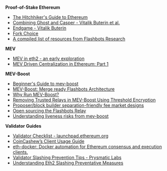 **Proof-of-Stake Ethereum**

- [The Hitchhiker's Guide to Ethereum](https://members.delphidigital.io/reports/the-hitchhikers-guide-to-ethereum/)
- [Combining Ghost and Casper - Vitalik Buterin et al.](https://arxiv.org/pdf/2003.03052.pdf)
- [Endgame - Vitalik Buterin](https://vitalik.ca/general/2021/12/06/endgame.html)
- [Fork Choice](https://github.com/ethereum/consensus-specs/blob/dev/specs/phase0/fork-choice.md)
- [A compiled list of resources from Flashbots Research](https://github.com/flashbots/mev-boost/wiki/Research#open-questions)

**MEV**

- [MEV in eth2 - an early exploration](https://writings.flashbots.net/research/mev-eth2/)
- [MEV Driven Centralization in Ethereum: Part 1](https://simbro.medium.com/mev-driven-centralization-in-ethereum-ec829a214f18)

**MEV-Boost**

- [Beginner's Guide to mev-boost](https://writings.flashbots.net/writings/beginners-guide-mevboost/)
- [MEV-Boost: Merge ready Flashbots Architecture](https://ethresear.ch/t/mev-boost-merge-ready-flashbots-architecture/11177)
- [Why Run MEV-Boost?](https://writings.flashbots.net/writings/why-run-mevboost/)
- [Removing Trusted Relays in MEV-Boost Using Threshold Encryption](https://ethresear.ch/t/removing-trusted-relays-in-mev-boost-using-threshold-encryption/13449)
- [Proposer/block builder separation-friendly fee market designs](https://ethresear.ch/t/proposer-block-builder-separation-friendly-fee-market-designs/9725)
- [Open sourcing the Flashbots Relay](https://writings.flashbots.net/writings/Flashbots-Relay-open-sourcing)
- [Understanding liveness risks from mev-boost](https://writings.flashbots.net/writings/understanding-mev-boost-liveness-risks)

**Validator Guides**

- [Validator Checklist - launchpad.ethereum.org](https://launchpad.ethereum.org/en/merge-readiness)
- [CoinCashew’s Client Usage Guide](https://eth-docker.net/docs/Usage/ResourceUsage)
- [eth-docker: Docker automation for Ethereum consensus and execution clients.](https://github.com/eth-educators/eth-docker)
- [Validator Slashing Prevention Tips - Prysmatic Labs](https://medium.com/prysmatic-labs/eth2-slashing-prevention-tips-f6faa5025f50)
- [Understanding Eth2 Slashing Preventative Measures](https://www.bloxstaking.com/blog/ethereum-2-0/understanding-eth2-slashing-preventative-measures/)